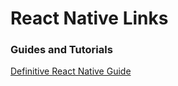# React Native Links


### Guides and Tutorials
[Definitive React Native Guide](https://blog.risingstack.com/a-definitive-react-native-guide-for-react-developers/?utm_source=RisingStack+Blog&utm_campaign=e5cdbd8a8d-EMAIL_CAMPAIGN_2018_06_20_12_46_COPY_01&utm_medium=email&utm_term=0_02a6a69990-e5cdbd8a8d-474918497)